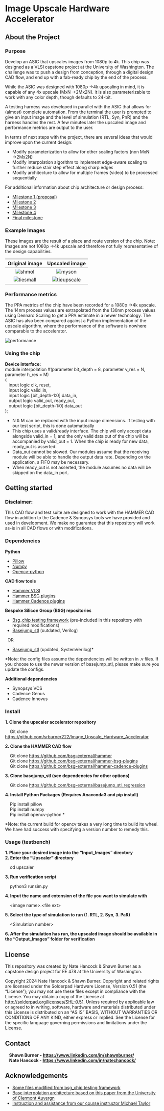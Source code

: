 # Image Upscale Hardware Accelerator 
## About the Project
### Purpose
Develop an ASIC that upscales images from 1080p to 4k. This chip was designed as a VLSI capstone project at the University of Washington. The challenge was to push a design from conception, through a digital design CAD flow, and end up with a fab-ready chip by the end of the process. 

While the ASIC was designed with 1080p →4k upscaling in mind, it is capable of any 4x upscale (MxN →2Mx2N). It is also parameterizable to work with any color depth, though defaults to 24-bit.

A testing harness was developed in parallel with the ASIC that allows for (almost) complete automation. From the terminal the user is prompted to give an input image and the level of simulation (RTL, Syn, PnR) and the harness handles the rest. A few minutes later the upscaled image and performance metrics are output to the user.
	
In terms of next steps with the project, there are several ideas that would improve upon the current design:
- Modify parameterization to allow for other scaling factors (non MxN →2Mx2N)
- Modify interpolation algorithm to implement edge-aware scaling to further reduce stair step effect along sharp edges
- Modify architecture to allow for multiple frames (video) to be processed sequentially

For additional information about chip architecture or design process:
- [Milestone 1 (proposal)](https://youtu.be/3PRTdwjhe_o)  
- [Milestone 2](https://youtu.be/YJnEHGv7G6w)  
- [Milestone 3](https://youtu.be/G7C5A7b6-pM)  
- [Milestone 4](https://youtu.be/lWZpImCLfVo)  
- [Final milestone](https://youtu.be/XeLZKv3kYsg)  
### Example Images
These images are the result of a place and route version of the chip.
Note: Images are not 1080p →4k upscale and therefore not fully representative of the design capabilities.

Original image             |  Upscaled image
:-------------------------:|:-------------------------:
![shmol](https://github.com/srburner222/Image_Upscale_Hardware_Accelerator/assets/170982272/9a1c232a-0ceb-4bc8-82dd-a4f48c9d74e3)   |  ![myson](https://github.com/srburner222/Image_Upscale_Hardware_Accelerator/assets/170982272/6db2f4d7-30a2-4c80-b455-ad6d204c8f41)
![tiesmall](https://github.com/srburner222/Image_Upscale_Hardware_Accelerator/assets/170982272/66144adf-b455-4c27-a041-2efee22c2b2b)  |  ![tieupscale](https://github.com/srburner222/Image_Upscale_Hardware_Accelerator/assets/170982272/85867219-f38c-4a9c-a846-33ca0b80cc4b)











### Performance metrics
The PPA metrics of the chip have been recorded for a 1080p →4k upscale. The 14nm process values are extrapolated from the 130nm process values using Dennard Scaling to get a PPA estimate in a newer technology. The ASIC has also been compared against a Python implementation of the upscale algorithm, where the performance of the software is nowhere comparable to the accelerator.

![performance](https://github.com/srburner222/Image_Upscale_Hardware_Accelerator/assets/170982272/2707bba2-626d-496f-a442-68e265791f7f)

### Using the chip
**Device interface:**  
module interpolation #(parameter bit_depth = 8, parameter v_res = N, parameter h_res = M)  
(  
&nbsp;&nbsp; input logic    	    	          clk, reset,  
&nbsp;&nbsp; input logic                     valid_in,  
&nbsp;&nbsp; input logic  [bit_depth-1:0]    data_in,  
&nbsp;&nbsp; output logic    	              valid_out, ready_out,  
&nbsp;&nbsp; output logic [bit_depth-1:0]    data_out  
);  


- N & M can be replaced with the input image dimensions. If testing with our test script, this is done automatically  
- This chip uses a valid/ready interface. The chip will only accept data alongside valid_in = 1, and the only valid data out of the chip will be accompanied by valid_out = 1. When the chip is ready for new data, ready_out is asserted.  
- Data_out cannot be slowed. Our modules assume that the receiving module will be able to handle the output data rate. Depending on the application, a FIFO may be necessary.  
- When ready_out is not asserted, the module assumes no data will be skipped on the data_in port.  
## Getting started
### Disclaimer:
This CAD flow and test suite are designed to work with the HAMMER CAD flow in addition to the Cadence & Synopsys tools we have provided and used in development. We make no guarantee that this repository will work as-is in all CAD flows or with modifications. 

### Dependencies  
**Python**  
- [Pillow](https://pypi.org/project/pillow/)  
- [Numpy](https://numpy.org)  
- [Opencv-python](https://opencv.org)

**CAD flow tools**  
- [Hammer VLSI](https://github.com/bsg-external/hammer)  
- [Hammer BSG plugins](https://github.com/bsg-external/hammer-bsg-plugins)  
- [Hammer Cadence plugins](https://github.com/bsg-external/hammer-cadence-plugins)  

**Bespoke Silicon Group (BSG) repositories**  
- [Bsg_chip testing framework](https://github.com/bsg-external/ee478-designs-project) (pre-included in this repository with required modifications)    
- [Basejump_stl](https://github.com/bsg-external/basejump_stl_regression) (outdated, Verilog)  

&nbsp;&nbsp;OR

- [Basejump_stl](https://github.com/bespoke-silicon-group/basejump_stl ) (updated, SystemVerilog)*  

*Note: the config files assume the dependencies will be written in .v files. If you choose to use the newer version of basejump_stl, please make sure you update the configs.  


**Additional dependencies**  
- Synopsys VCS  
- Cadence Genus  
- Cadence Innovus  

### Install
**1. Clone the upscaler accelerator repository**  
   
&nbsp;&nbsp;&nbsp;&nbsp;Git clone https://github.com/srburner222/Image_Upscale_Hardware_Accelerator  

**2. Clone the HAMMER CAD flow**  
   
&nbsp;&nbsp;&nbsp;&nbsp;Git clone https://github.com/bsg-external/hammer   
&nbsp;&nbsp;&nbsp;&nbsp;Git clone https://github.com/bsg-external/hammer-bsg-plugins  
&nbsp;&nbsp;&nbsp;&nbsp;Git clone https://github.com/bsg-external/hammer-cadence-plugins 

**3. Clone basejump_stl (see dependencies for other options)**  
   
&nbsp;&nbsp;&nbsp;&nbsp;Git clone https://github.com/bsg-external/basejump_stl_regression  

**4. Install Python Packages (Requires Anaconda3 and pip install)**  
    
&nbsp;&nbsp;&nbsp;&nbsp;Pip install pillow  
&nbsp;&nbsp;&nbsp;&nbsp;Pip install numpy  
&nbsp;&nbsp;&nbsp;&nbsp;Pip install opencv-python *  

*Note: the current build for opencv takes a very long time to build its wheel. We have had success with specifying a version number to remedy this.  

### Usage (testbench)  
**1. Place your desired image into the “Input_Images” directory**  
**2. Enter the “Upscaler” directory**  
   
&nbsp;&nbsp;&nbsp;&nbsp;cd upscaler

**3. Run verification script**  
   
&nbsp;&nbsp;&nbsp;&nbsp;python3 runsim.py  

**4. Input the name and extension of the file you want to simulate with**  

&nbsp;&nbsp;&nbsp;&nbsp;\<image name>.\<file ext>  

**5. Select the type of simulation to run (1. RTL, 2. Syn, 3. PaR)**  
   
&nbsp;&nbsp;&nbsp;&nbsp;\<Simulation number>  

**6. After the simulation has run, the upscaled image should be available in the “Output_Images” folder for verification**  

## License
This repository was created by Nate Hancock & Shawn Burner as a capstone design project for EE 478 at the University of Washington.  

Copyright 2024 Nate Hancock & Shawn Burner. Copyright and related rights are licensed under the Solderpad Hardware License, Version 0.51 (the “License”); you may not use these files except in compliance with the License. You may obtain a copy of the License at http://solderpad.org/licenses/SHL-0.51. Unless required by applicable law or agreed to in writing, software, hardware and materials distributed under this License is distributed on an “AS IS” BASIS, WITHOUT WARRANTIES OR CONDITIONS OF ANY KIND, either express or implied. See the License for the specific language governing permissions and limitations under the License.  

## Contact
**&nbsp;&nbsp;&nbsp;&nbsp;Shawn Burner - https://www.linkedin.com/in/shawnburner/**  
**&nbsp;&nbsp;&nbsp;&nbsp;Nate Hancock - https://www.linkedin.com/in/natechancock/**  

## Acknowledgements
- [Some files modified from bsg_chip testing framework](https://github.com/bsg-external/ee478-designs-project)  
- [Base interpolation architecture based on this paper from the University of Clermont Auvergn](https://ieeexplore.ieee.org/document/9257189)  
- [Instruction and assistance from our course instructor Michael Taylor](http://michaeltaylor.org/)  
